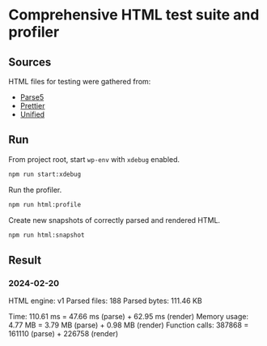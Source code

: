 # Comprehensive HTML test suite and profiler

## Sources

HTML files for testing were gathered from:

- [Parse5](https://github.com/inikulin/parse5)
- [Prettier](https://github.com/prettier/prettier)
- [Unified](https://github.com/syntax-tree/hast-util-from-html)

## Run

From project root, start `wp-env` with `xdebug` enabled.

```sh
npm run start:xdebug
```

Run the profiler.

```sh
npm run html:profile
```

Create new snapshots of correctly parsed and rendered HTML.  

```sh
npm run html:snapshot
```

## Result

### 2024-02-20

HTML engine:    v1 
Parsed files:   188
Parsed bytes:   111.46 KB

Time:           110.61 ms = 47.66 ms (parse) + 62.95 ms (render)
Memory usage:   4.77 MB = 3.79 MB (parse) + 0.98 MB (render)
Function calls: 387868 = 161110 (parse) + 226758 (render)
